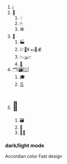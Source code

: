 1. [ℹ️](https://en.wikipedia.org/wiki/Media_control_symbols "Media control symbols")
2. 👀
	1. 💡[](https://en.wikipedia.org/wiki/%F0%9F%95%B8 "🕸")
	2. 🖱
	3. 🕸️
3. 📅
	1. 🏭
	2. 💹[💸](https://en.wikipedia.org/wiki/%F0%9F%92%B8)¥ 💴💸💰
	3. 📉[↘️](https://en.wikipedia.org/wiki/Arrow_(symbol))📈
	4. [🔀](https://en.wikipedia.org/wiki/%F0%9F%94%80 "🔀")	
4. 🗂️|[🗃️](https://en.wikipedia.org/wiki/%F0%9F%97%83 "🗃")|[🗄️](https://en.wikipedia.org/wiki/%F0%9F%97%84)|
	1. 🎓
	2. [🗒️](https://en.wikipedia.org/wiki/%F0%9F%97%92)
5. # 🧭
	1. 🗃️
	2. 🤖
	3. 🎁📧

### dark/light mode
Accordian color Fast design
